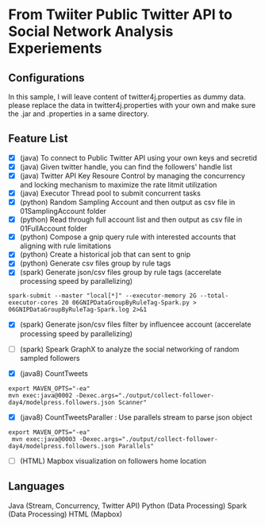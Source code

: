 # From Twiiter Public Twitter API to Social Network Analysis Experiements

 
##   Configurations
In this sample, I will leave content of twitter4j.properties as dummy data. please replace the data in twitter4j.properties with your own and make sure the .jar and .properties in a same directory.

##  Feature List

- [x] (java) To connect to Public Twitter API using your own keys and secretid
- [x] (java) Given twitter handle, you can find the followers' handle list
- [x] (java) Twitter API Key Resoure Control by managing the concurrency and locking mechanism to maximize the rate litmit utilization
- [x] (java) Executor Thread pool to submit concurrent tasks
- [x] (python) Random Sampling Account and then output as csv file in 01SamplingAccount folder
- [x] (python) Read through full account list and then output as csv file in 01FullAccount folder
- [x] (python) Compose a gnip query rule with interested accounts that aligning with rule limitations
- [x] (python) Create a historical job that can sent to gnip
- [x] (python) Generate csv files group by rule tags 
- [x] (spark) Generate json/csv files group by rule tags (accerelate processing speed by parallelizing)
```
spark-submit --master "local[*]" --executor-memory 2G --total-executor-cores 20 06GNIPDataGroupByRuleTag-Spark.py > 06GNIPDataGroupByRuleTag-Spark.log 2>&1 
```
- [x] (spark) Generate json/csv files filter by influencee account (accerelate processing speed by parallelizing)
- [ ] (spark) Speark GraphX to analyze the social networking of random sampled followers

- [x] (java8) CountTweets
```
export MAVEN_OPTS="-ea"
mvn exec:java@0002 -Dexec.args="./output/collect-follower-day4/modelpress.followers.json Scanner"
```

- [x] (java8) CountTweetsParaller : Use parallels stream to parse json object 
```
export MAVEN_OPTS="-ea"
 mvn exec:java@0003 -Dexec.args="./output/collect-follower-day4/modelpress.followers.json Parallels"
```

- [ ] (HTML) Mapbox visualization on followers home location 

## Languages

Java (Stream, Concurrency, Twitter API)
Python (Data Processing)
Spark (Data Processing)
HTML (Mapbox)
